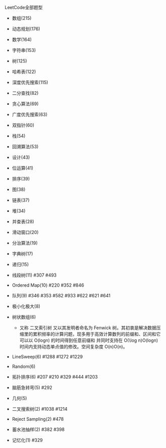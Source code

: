 LeetCode全部题型

- 数组(215)
- 动态规划(176)
- 数学(164)
- 字符串(153)
- 树(125)
- 哈希表(122)
- 深度优先搜索(115)
- 二分查找(82)
- 贪心算法(69)
- 广度优先搜索(63)
- 双指针(60)
- 栈(54)
- 回溯算法(53)
- 设计(43)
- 位运算(41)
- 排序(39)
- 图(38)
- 链表(37)
- 堆(34)
- 并查表(28)
- 滑动窗口(20)
- 分治算法(19)
- 字典树(17)
- 递归(15)                                                       
- 线段树(11) #307  #493
- Ordered Map(10) #220  #352 #846
- 队列(9) #346 #353 #582 #933 #622 #621 #641
- 极小化极大(8)
- 树状数组(6) 
    - 又称 二叉索引树 又以其发明者命名为 Fenwick 树。其初衷是解决数据压缩里的累积频率的计算问题，现多用于高效计算数列的前缀和、区间和它可以以 O(logn) 的时间得到任意前缀和
        并同时支持在 O(\log n)O(logn) 时间内支持动态单点值的修改。空间复杂度 O(n)O(n)。
      
- LineSweep(6) #1288 #1272 #1229
- Random(6)
- 拓扑排序(6) #207 #210 #329 #444 #1203
- 脑筋急转弯(5) #292
- 几何(5)
- 二叉搜索树(2) #1038  #1214
- Reject Sampling(2) #478
- 蓄水池抽样(2) #382 #398
- 记忆化(1) #329